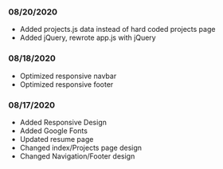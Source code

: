 ### 08/20/2020
 - Added projects.js data instead of hard coded projects page
 - Added jQuery, rewrote app.js with jQuery
 
### 08/18/2020
 - Optimized responsive navbar 
 - Optimized responsive footer 

### 08/17/2020
 - Added Responsive Design
 - Added Google Fonts
 - Updated resume page
 - Changed index/Projects page design
 - Changed Navigation/Footer design
